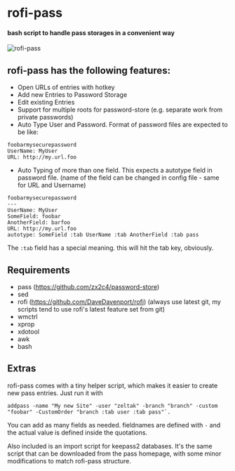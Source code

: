 # rofi-pass

#### bash script to handle pass storages in a convenient way

![rofi-pass](screenshot.png "rofi-pass in action")

## rofi-pass has the following features:

* Open URLs of entries with hotkey
* Add new Entries to Password Storage
* Edit existing Entries
* Support for multiple roots for password-store (e.g. separate work from private passwords)
* Auto Type User and Password. Format of password files are expected to be like:
```
foobarmysecurepassword
UserName: MyUser
URL: http://my.url.foo
```
* Auto Typing of more than one field. This expects a autotype field in password file. (name of the field can be changed in config file - same for URL and Username)
```
foobarmysecurepassword
---
UserName: MyUser
SomeField: foobar
AnotherField: barfoo
URL: http://my.url.foo
autotype: SomeField :tab UserName :tab AnotherField :tab pass
```
The `:tab` field has a special meaning. this will hit the tab key, obviously.

## Requirements
* pass (https://github.com/zx2c4/password-store)
* sed
* rofi (https://github.com/DaveDavenport/rofi) (always use latest git, my scripts tend to use rofi's latest feature set from git)
* wmctrl
* xprop
* xdotool
* awk
* bash

## Extras
rofi-pass comes with a tiny helper script, which makes it easier to create new pass entries.
Just run it with 

```
addpass -name "My new Site" -user "zeltak" -branch "branch" -custom "foobar" -CustomOrder "branch :tab user :tab pass"`.
```

You can add as many fields as needed. fieldnames are defined with `-` and the actual value is defined inside the quotations.

Also included is an import script for keepass2 databases. It's the same script that can be downloaded from the pass homepage, with some minor modifications to match rofi-pass structure.
